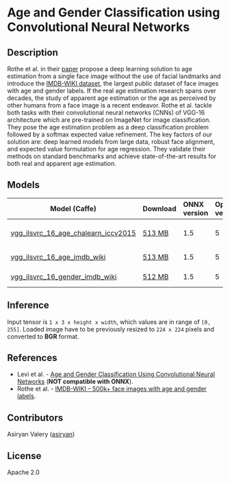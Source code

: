 # Age and Gender Classification using Convolutional Neural Networks

## Description
Rothe et al. in their [paper](https://data.vision.ee.ethz.ch/cvl/publications/papers/proceedings/eth_biwi_01229.pdf) propose a deep learning solution to age estimation from a single face image without the use of facial landmarks and introduce the [IMDB-WIKI dataset](https://data.vision.ee.ethz.ch/cvl/rrothe/imdb-wiki/), the largest public dataset of face images with age and gender labels. If the real age estimation research spans over decades, the study of apparent age estimation or the age as perceived by other humans from a face image is a recent endeavor. Rothe et al. tackle both tasks with their convolutional neural networks (CNNs) of VGG-16 architecture which are pre-trained on ImageNet for image classification. They pose the age estimation problem as a deep classification problem followed by a softmax expected value refinement. The key factors of our solution are: deep learned models from large data, robust face alignment, and expected value formulation for age regression. They validate their methods on standard benchmarks and achieve state-of-the-art results for both real and apparent age estimation.

## Models
| Model (Caffe) | Download | ONNX version | Opset version | Dataset |
|-------------|:--------------|:--------------|:--------------|:--------------|
| [vgg_ilsvrc_16_age_chalearn_iccv2015](https://drive.google.com/drive/folders/1wE4_sj-UBumkjDK9mtfaO9eUan_z44cY?usp=sharing) | [513 MB](https://drive.google.com/file/d/1V75U1kUJ0udBLs6bg3lGqBk3ym8q9guV/view?usp=sharing) | 1.5 | 5 | ChaLearn LAP 2015 |
| [vgg_ilsvrc_16_age_imdb_wiki](https://drive.google.com/drive/folders/14wckle-MbnN10xzdzgF464bMnlM-dd5-?usp=sharing) | [513 MB](https://drive.google.com/file/d/1ECle8EvsXiIid_vMa1_vwMJk6abhzrPF/view?usp=sharing)| 1.5 | 5 | IMDB-WIKI |
| [vgg_ilsvrc_16_gender_imdb_wiki](https://drive.google.com/drive/folders/16Z1r7GEXCsJG_384VsjlNxOFXbxcXrqM?usp=sharing) | [512 MB](https://drive.google.com/file/d/1epLM5ghucLcnGZg-NCIf1r16lotN004I/view?usp=sharing)| 1.5 | 5 | IMDB-WIKI |

## Inference
Input tensor is ```1 x 3 x height x width```, which values are in range of ```[0, 255]```. Loaded image have to be previously resized to ```224 x 224``` pixels and converted to **BGR** format.

## References
* Levi et al. - [Age and Gender Classification Using Convolutional Neural Networks](https://talhassner.github.io/home/publication/2015_CVPR) (**NOT compatible with ONNX**).
* Rothe et al. - [IMDB-WIKI – 500k+ face images with age and gender labels](https://data.vision.ee.ethz.ch/cvl/rrothe/imdb-wiki/).

## Contributors
Asiryan Valery ([asiryan](https://github.com/asiryan))

## License
Apache 2.0
